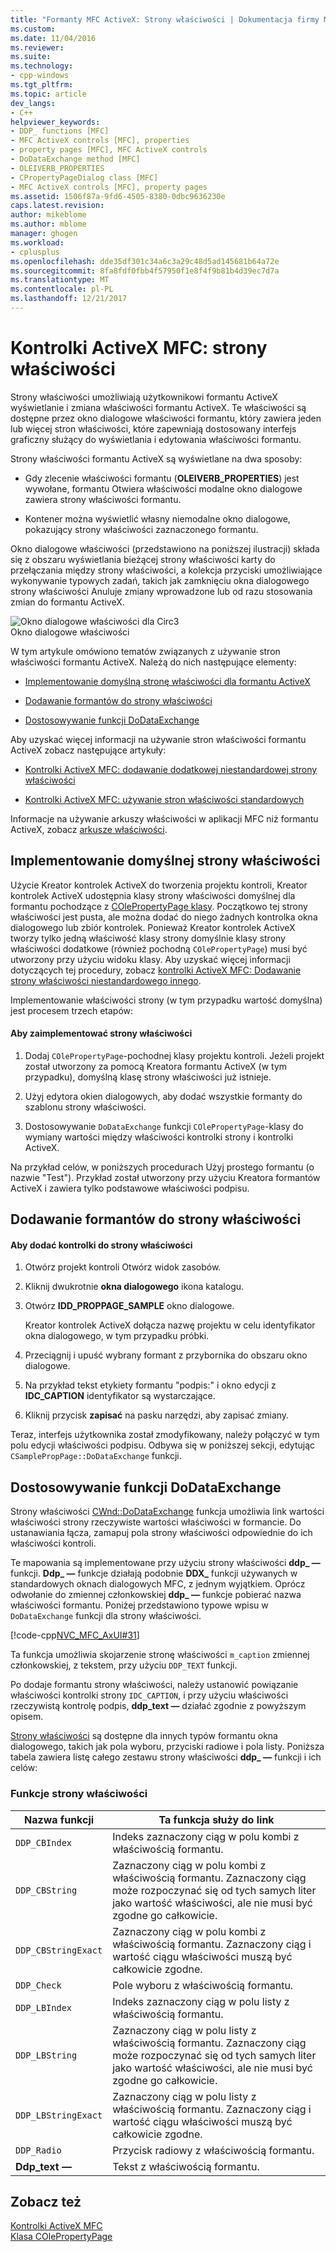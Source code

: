```yaml
---
title: "Formanty MFC ActiveX: Strony właściwości | Dokumentacja firmy Microsoft"
ms.custom: 
ms.date: 11/04/2016
ms.reviewer: 
ms.suite: 
ms.technology:
- cpp-windows
ms.tgt_pltfrm: 
ms.topic: article
dev_langs:
- C++
helpviewer_keywords:
- DDP_ functions [MFC]
- MFC ActiveX controls [MFC], properties
- property pages [MFC], MFC ActiveX controls
- DoDataExchange method [MFC]
- OLEIVERB_PROPERTIES
- CPropertyPageDialog class [MFC]
- MFC ActiveX controls [MFC], property pages
ms.assetid: 1506f87a-9fd6-4505-8380-0dbc9636230e
caps.latest.revision: 
author: mikeblome
ms.author: mblome
manager: ghogen
ms.workload:
- cplusplus
ms.openlocfilehash: dde35df301c34a6c3a29c48d5ad145681b64a72e
ms.sourcegitcommit: 8fa8fdf0fbb4f57950f1e8f4f9b81b4d39ec7d7a
ms.translationtype: MT
ms.contentlocale: pl-PL
ms.lasthandoff: 12/21/2017
---
```

# <a name="mfc-activex-controls-property-pages"></a>Kontrolki ActiveX MFC: strony właściwości
Strony właściwości umożliwiają użytkownikowi formantu ActiveX wyświetlanie i zmiana właściwości formantu ActiveX. Te właściwości są dostępne przez okno dialogowe właściwości formantu, który zawiera jeden lub więcej stron właściwości, które zapewniają dostosowany interfejs graficzny służący do wyświetlania i edytowania właściwości formantu.  
  
 Strony właściwości formantu ActiveX są wyświetlane na dwa sposoby:  
  
-   Gdy zlecenie właściwości formantu (**OLEIVERB_PROPERTIES**) jest wywołane, formantu Otwiera właściwości modalne okno dialogowe zawiera strony właściwości formantu.  
  
-   Kontener można wyświetlić własny niemodalne okno dialogowe, pokazujący strony właściwości zaznaczonego formantu.  
  
 Okno dialogowe właściwości (przedstawiono na poniższej ilustracji) składa się z obszaru wyświetlania bieżącej strony właściwości karty do przełączania między strony właściwości, a kolekcja przyciski umożliwiające wykonywanie typowych zadań, takich jak zamknięciu okna dialogowego strony właściwości Anuluje zmiany wprowadzone lub od razu stosowania zmian do formantu ActiveX.  
  
 ![Okno dialogowe właściwości dla Circ3](../mfc/media/vc373i1.gif "vc373i1")  
Okno dialogowe właściwości  
  
 W tym artykule omówiono tematów związanych z używanie stron właściwości formantu ActiveX. Należą do nich następujące elementy:  
  
-   [Implementowanie domyślną stronę właściwości dla formantu ActiveX](#_core_implementing_the_default_property_page)  
  
-   [Dodawanie formantów do strony właściwości](#_core_adding_controls_to_a_property_page)  
  
-   [Dostosowywanie funkcji DoDataExchange](#_core_customizing_the_dodataexchange_function)  
  
 Aby uzyskać więcej informacji na używanie stron właściwości formantu ActiveX zobacz następujące artykuły:  
  
-   [Kontrolki ActiveX MFC: dodawanie dodatkowej niestandardowej strony właściwości](../mfc/mfc-activex-controls-adding-another-custom-property-page.md)  
  
-   [Kontrolki ActiveX MFC: używanie stron właściwości standardowych](../mfc/mfc-activex-controls-using-stock-property-pages.md)  
  
 Informacje na używanie arkuszy właściwości w aplikacji MFC niż formantu ActiveX, zobacz [arkusze właściwości](../mfc/property-sheets-mfc.md).  
  
##  <a name="_core_implementing_the_default_property_page"></a>Implementowanie domyślnej strony właściwości  
 Użycie Kreator kontrolek ActiveX do tworzenia projektu kontroli, Kreator kontrolek ActiveX udostępnia klasy strony właściwości domyślnej dla formantu pochodzące z [COlePropertyPage klasy](../mfc/reference/colepropertypage-class.md). Początkowo tej strony właściwości jest pusta, ale można dodać do niego żadnych kontrolka okna dialogowego lub zbiór kontrolek. Ponieważ Kreator kontrolek ActiveX tworzy tylko jedną właściwość klasy strony domyślnie klasy strony właściwości dodatkowe (również pochodną `COlePropertyPage`) musi być utworzony przy użyciu widoku klasy. Aby uzyskać więcej informacji dotyczących tej procedury, zobacz [kontrolki ActiveX MFC: Dodawanie strony właściwości niestandardowego innego](../mfc/mfc-activex-controls-adding-another-custom-property-page.md).  
  
 Implementowanie właściwości strony (w tym przypadku wartość domyślna) jest procesem trzech etapów:  
  
#### <a name="to-implement-a-property-page"></a>Aby zaimplementować strony właściwości  
  
1.  Dodaj `COlePropertyPage`-pochodnej klasy projektu kontroli. Jeżeli projekt został utworzony za pomocą Kreatora formantu ActiveX (w tym przypadku), domyślną klasę strony właściwości już istnieje.  
  
2.  Użyj edytora okien dialogowych, aby dodać wszystkie formanty do szablonu strony właściwości.  
  
3.  Dostosowywanie `DoDataExchange` funkcji `COlePropertyPage`-klasy do wymiany wartości między właściwości kontrolki strony i kontrolki ActiveX.  
  
 Na przykład celów, w poniższych procedurach Użyj prostego formantu (o nazwie "Test"). Przykład został utworzony przy użyciu Kreatora formantów ActiveX i zawiera tylko podstawowe właściwości podpisu.  
  
##  <a name="_core_adding_controls_to_a_property_page"></a>Dodawanie formantów do strony właściwości  
  
#### <a name="to-add-controls-to-a-property-page"></a>Aby dodać kontrolki do strony właściwości  
  
1.  Otwórz projekt kontroli Otwórz widok zasobów.  
  
2.  Kliknij dwukrotnie **okna dialogowego** ikona katalogu.  
  
3.  Otwórz **IDD_PROPPAGE_SAMPLE** okno dialogowe.  
  
     Kreator kontrolek ActiveX dołącza nazwę projektu w celu identyfikator okna dialogowego, w tym przypadku próbki.  
  
4.  Przeciągnij i upuść wybrany formant z przybornika do obszaru okno dialogowe.  
  
5.  Na przykład tekst etykiety formantu "podpis:" i okno edycji z **IDC_CAPTION** identyfikator są wystarczające.  
  
6.  Kliknij przycisk **zapisać** na pasku narzędzi, aby zapisać zmiany.  
  
 Teraz, interfejs użytkownika został zmodyfikowany, należy połączyć w tym polu edycji właściwości podpisu. Odbywa się w poniższej sekcji, edytując `CSamplePropPage::DoDataExchange` funkcji.  
  
##  <a name="_core_customizing_the_dodataexchange_function"></a>Dostosowywanie funkcji DoDataExchange  
 Strony właściwości [CWnd::DoDataExchange](../mfc/reference/cwnd-class.md#dodataexchange) funkcja umożliwia link wartości właściwości strony rzeczywiste wartości właściwości w formancie. Do ustanawiania łącza, zamapuj pola strony właściwości odpowiednie do ich właściwości kontroli.  
  
 Te mapowania są implementowane przy użyciu strony właściwości **ddp_ —** funkcji. **Ddp_ —** funkcje działają podobnie **DDX_** funkcji używanych w standardowych oknach dialogowych MFC, z jednym wyjątkiem. Oprócz odwołanie do zmiennej członkowskiej **ddp_ —** funkcje pobierać nazwa właściwości formantu. Poniżej przedstawiono typowe wpisu w `DoDataExchange` funkcji dla strony właściwości.  
  
 [!code-cpp[NVC_MFC_AxUI#31](../mfc/codesnippet/cpp/mfc-activex-controls-property-pages_1.cpp)]  
  
 Ta funkcja umożliwia skojarzenie stronę właściwości `m_caption` zmiennej członkowskiej, z tekstem, przy użyciu `DDP_TEXT` funkcji.  
  
 Po dodaje formantu strony właściwości, należy ustanowić powiązanie właściwości kontrolki strony `IDC_CAPTION`, i przy użyciu właściwości rzeczywistą kontrolę podpis, **ddp_text —** działać zgodnie z powyższym opisem.  
  
 [Strony właściwości](../mfc/reference/property-pages-mfc.md) są dostępne dla innych typów formantu okna dialogowego, takich jak pola wyboru, przyciski radiowe i pola listy. Poniższa tabela zawiera listę całego zestawu strony właściwości **ddp_ —** funkcji i ich celów:  
  
### <a name="property-page-functions"></a>Funkcje strony właściwości  
  
|Nazwa funkcji|Ta funkcja służy do link|  
|-------------------|-------------------------------|  
|`DDP_CBIndex`|Indeks zaznaczony ciąg w polu kombi z właściwością formantu.|  
|`DDP_CBString`|Zaznaczony ciąg w polu kombi z właściwością formantu. Zaznaczony ciąg może rozpoczynać się od tych samych liter jako wartość właściwości, ale nie musi być zgodne go całkowicie.|  
|`DDP_CBStringExact`|Zaznaczony ciąg w polu kombi z właściwością formantu. Zaznaczony ciąg i wartość ciągu właściwości muszą być całkowicie zgodne.|  
|`DDP_Check`|Pole wyboru z właściwością formantu.|  
|`DDP_LBIndex`|Indeks zaznaczony ciąg w polu listy z właściwością formantu.|  
|`DDP_LBString`|Zaznaczony ciąg w polu listy z właściwością formantu. Zaznaczony ciąg może rozpoczynać się od tych samych liter jako wartość właściwości, ale nie musi być zgodne go całkowicie.|  
|`DDP_LBStringExact`|Zaznaczony ciąg w polu listy z właściwością formantu. Zaznaczony ciąg i wartość ciągu właściwości muszą być całkowicie zgodne.|  
|`DDP_Radio`|Przycisk radiowy z właściwością formantu.|  
|**Ddp_text —**|Tekst z właściwością formantu.|  
  
## <a name="see-also"></a>Zobacz też  
 [Kontrolki ActiveX MFC](../mfc/mfc-activex-controls.md)   
 [Klasa COlePropertyPage](../mfc/reference/colepropertypage-class.md)
